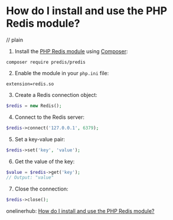 # How do I install and use the PHP Redis module?
// plain

1. Install the [PHP Redis module](https://github.com/phpredis/phpredis) using [Composer](https://getcomposer.org/):
```
composer require predis/predis
```

2. Enable the module in your `php.ini` file:
```
extension=redis.so
```

3. Create a Redis connection object:
```php
$redis = new Redis();
```

4. Connect to the Redis server:
```php
$redis->connect('127.0.0.1', 6379);
```

5. Set a key-value pair:
```php
$redis->set('key', 'value');
```

6. Get the value of the key:
```php
$value = $redis->get('key');
// Output: "value"
```

7. Close the connection:
```php
$redis->close();
```

onelinerhub: [How do I install and use the PHP Redis module?](https://onelinerhub.com/predis/how-do-i-install-and-use-the-php-redis-module)
